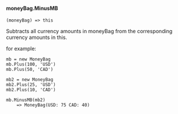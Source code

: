 #### moneyBag.MinusMB

``` suneido
(moneyBag) => this
```

Subtracts all currency amounts in moneyBag from the corresponding currency amounts in this.

for example:

``` suneido
mb = new MoneyBag
mb.Plus(100, 'USD')
mb.Plus(50, 'CAD')

mb2 = new MoneyBag
mb2.Plus(25, 'USD')
mb2.Plus(10, 'CAD')

mb.MinusMB(mb2)
    => MoneyBag(USD: 75 CAD: 40)
```